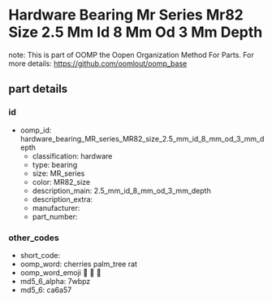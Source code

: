 # Hardware Bearing Mr Series Mr82 Size 2.5 Mm Id 8 Mm Od 3 Mm Depth  

note: This is part of OOMP the Oopen Organization Method For Parts. For more details: https://github.com/oomlout/oomp_base

##  part details





### id
* oomp_id: hardware_bearing_MR_series_MR82_size_2.5_mm_id_8_mm_od_3_mm_depth
  * classification: hardware
  * type: bearing
  * size: MR_series
  * color: MR82_size
  * description_main: 2.5_mm_id_8_mm_od_3_mm_depth
  * description_extra: 
  * manufacturer: 
  * part_number: 

### other_codes
* short_code: 
* oomp_word: cherries palm_tree rat
* oomp_word_emoji :cherries: :palm_tree: :rat:
* md5_6_alpha: 7wbpz
* md5_6: ca6a57